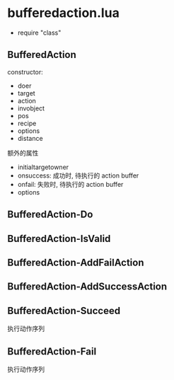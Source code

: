 # bufferedaction.lua

- require "class"

## BufferedAction

<docs-expose>

constructor:

- doer
- target
- action
- invobject
- pos
- recipe
- options
- distance

</docs-expose>

额外的属性

- initialtargetowner
- onsuccess: 成功时, 待执行的 action buffer
- onfail: 失败时, 待执行的 action buffer
- options

## BufferedAction-Do

## BufferedAction-IsValid

## BufferedAction-AddFailAction

## BufferedAction-AddSuccessAction

## BufferedAction-Succeed

<docs-expose>

执行动作序列

</docs-expose>

## BufferedAction-Fail

<docs-expose>

执行动作序列

</docs-expose>
